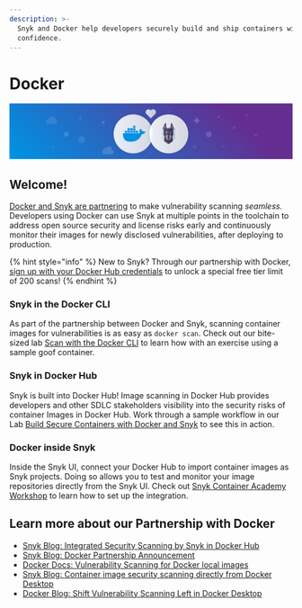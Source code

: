 ```yaml
---
description: >-
  Snyk and Docker help developers securely build and ship containers with
  confidence.
---
```


# Docker

![](../../.gitbook/assets/dockerheader-2.png)

## Welcome!

[Docker and Snyk are partnering](https://snyk.io/blog/snyk-docker-secure-containerized-applications/) to make vulnerability scanning _seamless._ Developers using Docker can use Snyk at multiple points in the toolchain to address open source security and license risks early and continuously monitor their images for newly disclosed vulnerabilities, after deploying to production.

{% hint style="info" %}
New to Snyk? Through our partnership with Docker, [sign up with your Docker Hub credentials](https://snyk.co/SnykDockerAcademy) to unlock a special free tier limit of 200 scans!
{% endhint %}

### Snyk in the Docker CLI

As part of the partnership between Docker and Snyk, scanning container images for vulnerabilities is as easy as `docker scan`. Check out our bite-sized lab [Scan with the Docker CLI](scanning-with-the-docker-cli.md) to learn how with an exercise using a sample goof container.

### Snyk in Docker Hub

Snyk is built into Docker Hub! Image scanning in Docker Hub provides developers and other SDLC stakeholders visibility into the security risks of container Images in Docker Hub. Work through a sample workflow in our Lab [Build Secure Containers with Docker and Snyk](lab-build-secure-containers-with-docker-and-snyk/) to see this in action.

### Docker inside Snyk

Inside the Snyk UI, connect your Docker Hub to import container images as Snyk projects. Doing so allows you to test and monitor your image repositories directly from the Snyk UI. Check out [Snyk Container Academy Workshop](./) to learn how to set up the integration.

## Learn more about our Partnership with Docker

* [Snyk Blog: Integrated Security Scanning by Snyk in Docker Hub](https://snyk.io/blog/integrated-docker-security-scanning-by-snyk-in-docker-hub/)
* [Snyk Blog: Docker Partnership Announcement](https://snyk.io/blog/snyk-docker-secure-containerized-applications/)
* [Docker Docs: Vulnerability Scanning for Docker local images](https://docs.docker.com/engine/scan/)
* [Snyk Blog: Container image security scanning directly from Docker Desktop](https://snyk.io/blog/snyk-container-image-security-scanning-directly-from-docker-desktop/)
* [Docker Blog: Shift Vulnerability Scanning Left in Docker Desktop](https://www.docker.com/blog/secure-from-the-start-shift-vulnerability-scanning-left-in-docker-desktop/)

